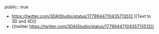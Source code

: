 public:: true

- https://twitter.com/3DAIStudio/status/1779944710435713512 [[Text to 3D and 4D]]
- {{twitter https://twitter.com/3DAIStudio/status/1779944710435713512}}